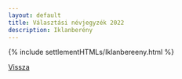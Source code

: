 ```yaml
---
layout: default
title: Választási névjegyzék 2022
description: Iklanberény
---
```


{% include settlementHTMLs/Iklanbereeny.html %}

[Vissza](./)